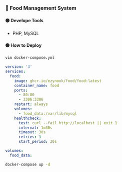 ### 🍲 Food Management System
#### 🟢 Develope Tools
* PHP, MySQL
#### 🟢 How to Deploy
```bash
vim docker-compose.yml
```
```yaml
version: '3'
services:
  food:
    image: ghcr.io/ezynook/food/food:latest
    container_name: food
    ports:
      - 80:80
      - 3306:3306
    restart: always
    volumes:
      - food_data:/var/lib/mysql
    healthcheck:
      test: curl --fail http://localhost || exit 1
      interval: 1m30s
      timeout: 30s
      retries: 3
      start_period: 30s

volumes:
  food_data:
```
```bash
docker-compose up -d
```
